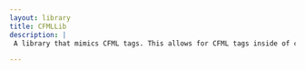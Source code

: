 ```yaml
---
layout: library
title: CFMLLib
description: |
 A library that mimics CFML tags. This allows for CFML tags inside of cfscript. This is primarily a CFMX only library.

---
```


